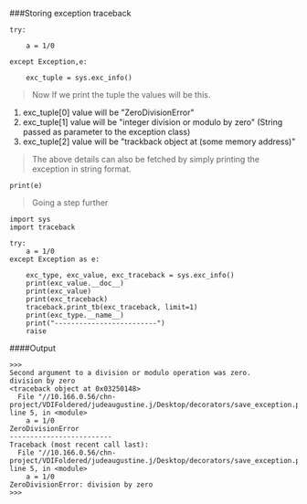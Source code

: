 ###Storing exception traceback
```
try:

    a = 1/0

except Exception,e:

    exc_tuple = sys.exc_info()
```

> Now If we print the tuple the values will be this.

1. exc_tuple[0] value will be "ZeroDivisionError"
2. exc_tuple[1] value will be "integer division or modulo by zero" (String passed as parameter to the exception class)
3. exc_tuple[2] value will be "trackback object at (some memory address)"

> The above details can also be fetched by simply printing the exception in string format.
```
print(e)
```

> Going a step further
```
import sys
import traceback

try:
    a = 1/0
except Exception as e:

    exc_type, exc_value, exc_traceback = sys.exc_info()
    print(exc_value.__doc__)
    print(exc_value)
    print(exc_traceback)
    traceback.print_tb(exc_traceback, limit=1)
    print(exc_type.__name__)
    print("-------------------------")
    raise
```

####Output
```
>>> 
Second argument to a division or modulo operation was zero.
division by zero
<traceback object at 0x03250148>
  File "//10.166.0.56/chn-project/VDIFoldered/judeaugustine.j/Desktop/decorators/save_exception.py", line 5, in <module>
    a = 1/0
ZeroDivisionError
-------------------------
Traceback (most recent call last):
  File "//10.166.0.56/chn-project/VDIFoldered/judeaugustine.j/Desktop/decorators/save_exception.py", line 5, in <module>
    a = 1/0
ZeroDivisionError: division by zero
>>> 
```
